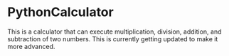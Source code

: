 # PythonCalculator
This is a calculator that can execute multiplication, division, addition, and subtraction of two numbers. This is currently getting updated to make it more advanced.
